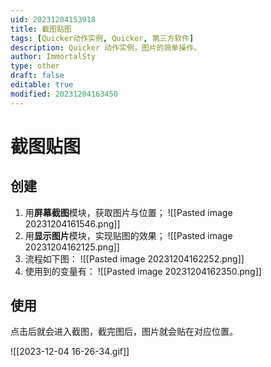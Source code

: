 ```yaml
---
uid: 20231204153918
title: 截图贴图
tags: [Quicker动作实例, Quicker, 第三方软件]
description: Quicker 动作实例，图片的简单操作。
author: ImmortalSty
type: other
draft: false
editable: true
modified: 20231204163450
---
```


# 截图贴图

## 创建

1. 用**屏幕截图**模块，获取图片与位置；
   ![[Pasted image 20231204161546.png]]
2. 用**显示图片**模块，实现贴图的效果；
   ![[Pasted image 20231204162125.png]]
3. 流程如下图：
   ![[Pasted image 20231204162252.png]]
4. 使用到的变量有：
   ![[Pasted image 20231204162350.png]]

## 使用

点击后就会进入截图，截完图后，图片就会贴在对应位置。

![[2023-12-04 16-26-34.gif]]
